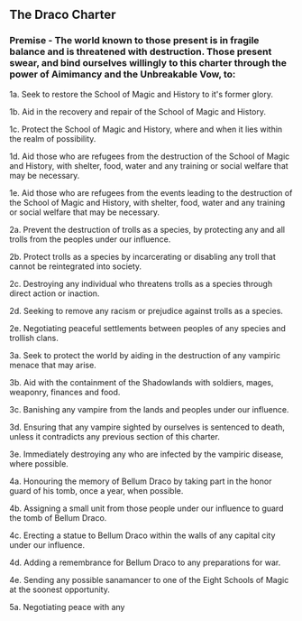 


## The Draco Charter 


 


### Premise - The world known to those present is in fragile balance and is threatened with destruction. Those present swear, and bind ourselves willingly to this charter through the power of Aimimancy and the Unbreakable Vow, to: 


 


1a. Seek to restore the School of Magic and History to it's former glory. 


 


1b. Aid in the recovery and repair of the School of Magic and History. 


 


1c. Protect the School of Magic and History, where and when it lies within the realm of possibility. 


 


1d. Aid those who are refugees from the destruction of the School of Magic and History, with shelter, food, water and any training or social welfare that may be necessary. 


 


1e. Aid those who are refugees from the events leading to the destruction of the School of Magic and History, with shelter, food, water and any training or social welfare that may be necessary. 


 


2a. Prevent the destruction of trolls as a species, by protecting any and all trolls from the peoples under our influence. 


 


2b. Protect trolls as a species by incarcerating or disabling any troll that cannot be reintegrated into society. 


 


2c. Destroying any individual who threatens trolls as a species through direct action or inaction. 


 


2d. Seeking to remove any racism or prejudice against trolls as a species. 


 


2e. Negotiating peaceful settlements between peoples of any species and trollish clans. 


 


3a. Seek to protect the world by aiding in the destruction of any vampiric menace that may arise. 


 


3b. Aid with the containment of the Shadowlands with soldiers, mages, weaponry, finances and food. 


 


3c. Banishing any vampire from the lands and peoples under our influence. 


 


3d. Ensuring that any vampire sighted by ourselves is sentenced to death, unless it contradicts any previous section of this charter. 


 


3e. Immediately destroying any who are infected by the vampiric disease, where possible. 


 


4a. Honouring the memory of Bellum Draco by taking part in the honor guard of his tomb, once a year, when possible. 


 


4b. Assigning a small unit from those people under our influence to guard the tomb of Bellum Draco. 


 


4c. Erecting a statue to Bellum Draco within the walls of any capital city under our influence. 


 


4d. Adding a remembrance for Bellum Draco to any preparations for war. 


 


4e. Sending any possible sanamancer to one of the Eight Schools of Magic at the soonest opportunity. 


 


5a. Negotiating peace with any  

